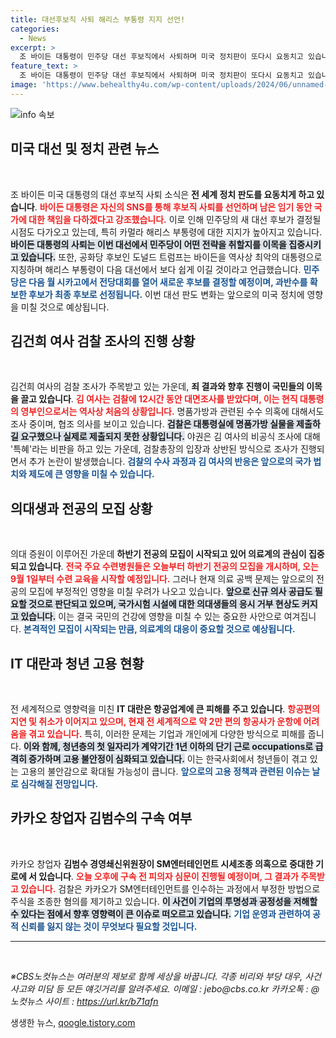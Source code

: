 ```yaml
---
title: 대선후보직 사퇴 해리스 부통령 지지 선언!
categories:
  - News
excerpt: >
  조 바이든 대통령이 민주당 대선 후보직에서 사퇴하며 미국 정치판이 또다시 요동치고 있습니다. 카멀라 해리스 부통령이 그의 후계자로 지명되면서, 야권의 반응은 뜨거워지고 있습니다. 주목할 만한 이 변화를 놓치지 마세요!
feature_text: >
  조 바이든 대통령이 민주당 대선 후보직에서 사퇴하며 미국 정치판이 또다시 요동치고 있습니다. 카멀라 해리스 부통령이 그의 후계자로 지명되면서, 야권의 반응은 뜨거워지고 있습니다. 주목할 만한 이 변화를 놓치지 마세요!
image: 'https://www.behealthy4u.com/wp-content/uploads/2024/06/unnamed-file.png'
---
```


<p><img src="https://www.behealthy4u.com/wp-content/uploads/2024/06/unnamed-file.png" alt="info 속보" /></p>

<h2 data-ke-size="size26">미국 대선 및 정치 관련 뉴스</h2>

<p data-ke-size="size16">&nbsp;</p>

<p>조 바이든 미국 대통령의 대선 후보직 사퇴 소식은 <strong>전 세계 정치 판도를 요동치게 하고 있습니다</strong>. <b><span style="color: #ee2323;">바이든 대통령은 자신의 SNS를 통해 후보직 사퇴를 선언하며 남은 임기 동안 국가에 대한 책임을 다하겠다고 강조했습니다.</span></b> 이로 인해 민주당의 새 대선 후보가 결정될 시점도 다가오고 있는데, 특히 카멀라 해리스 부통령에 대한 지지가 높아지고 있습니다. <b><span style="background-color: #21538527;">바이든 대통령의 사퇴는 이번 대선에서 민주당이 어떤 전략을 취할지를 이목을 집중시키고 있습니다.</span></b> 또한, 공화당 후보인 도널드 트럼프는 바이든을 역사상 최악의 대통령으로 지칭하며 해리스 부통령이 다음 대선에서 보다 쉽게 이길 것이라고 언급했습니다. <b><span style="color: #1a5490;">민주당은 다음 월 시카고에서 전당대회를 열어 새로운 후보를 결정할 예정이며, 과반수를 확보한 후보가 최종 후보로 선정됩니다.</span></b> 이번 대선 판도 변화는 앞으로의 미국 정치에 영향을 미칠 것으로 예상됩니다. </p>

<h2 data-ke-size="size26">김건희 여사 검찰 조사의 진행 상황</h2>

<p data-ke-size="size16">&nbsp;</p>

<p>김건희 여사의 검찰 조사가 주목받고 있는 가운데, <strong>죄 결과와 향후 진행이 국민들의 이목을 끌고 있습니다</strong>. <b><span style="color: #ee2323;">김 여사는 검찰에 12시간 동안 대면조사를 받았다며, 이는 현직 대통령의 영부인으로서는 역사상 처음의 상황입니다.</span></b> 명품가방과 관련된 수수 의혹에 대해서도 조사 중이며, 협조 의사를 보이고 있습니다. <b><span style="background-color: #21538527;">검찰은 대통령실에 명품가방 실물을 제출하길 요구했으나 실제로 제출되지 못한 상황입니다.</span></b> 야권은 김 여사의 비공식 조사에 대해 '특혜'라는 비판을 하고 있는 가운데, 검찰총장의 입장과 상반된 방식으로 조사가 진행되면서 추가 논란이 발생했습니다. <b><span style="color: #1a5490;">검찰의 수사 과정과 김 여사의 반응은 앞으로의 국가 법치와 제도에 큰 영향을 미칠 수 있습니다.</span></b></p>

<h2 data-ke-size="size26">의대생과 전공의 모집 상황</h2>

<p data-ke-size="size16">&nbsp;</p>

<p>의대 증원이 이루어진 가운데 <strong>하반기 전공의 모집이 시작되고 있어 의료계의 관심이 집중되고 있습니다</strong>. <b><span style="color: #ee2323;">전국 주요 수련병원들은 오늘부터 하반기 전공의 모집을 개시하며, 오는 9월 1일부터 수련 교육을 시작할 예정입니다.</span></b> 그러나 현재 의료 공백 문제는 앞으로의 전공의 모집에 부정적인 영향을 미칠 우려가 나오고 있습니다. <b><span style="background-color: #21538527;">앞으로 신규 의사 공급도 필요할 것으로 판단되고 있으며, 국가시험 시설에 대한 의대생들의 응시 거부 현상도 커지고 있습니다.</span></b> 이는 결국 국민의 건강에 영향을 미칠 수 있는 중요한 사안으로 여겨집니다. <b><span style="color: #1a5490;">본격적인 모집이 시작되는 만큼, 의료계의 대응이 중요할 것으로 예상됩니다.</span></b></p>

<h2 data-ke-size="size26">IT 대란과 청년 고용 현황</h2>

<p data-ke-size="size16">&nbsp;</p>

<p>전 세계적으로 영향력을 미친 <strong>IT 대란은 항공업계에 큰 피해를 주고 있습니다</strong>. <b><span style="color: #ee2323;">항공편의 지연 및 취소가 이어지고 있으며, 현재 전 세계적으로 약 2만 편의 항공사가 운항에 어려움을 겪고 있습니다.</span></b> 특히, 이러한 문제는 기업과 개인에게 다양한 방식으로 피해를 줍니다. <b><span style="background-color: #21538527;">이와 함께, 청년층의 첫 일자리가 계약기간 1년 이하의 단기 근로 occupations로 급격히 증가하며 고용 불안정이 심화되고 있습니다.</span></b> 이는 한국사회에서 청년들이 겪고 있는 고용의 불안감으로 확대될 가능성이 큽니다. <b><span style="color: #1a5490;">앞으로의 고용 정책과 관련된 이슈는 날로 심각해질 전망입니다.</span></b></p>

<h2 data-ke-size="size26">카카오 창업자 김범수의 구속 여부</h2>

<p data-ke-size="size16">&nbsp;</p>

<p>카카오 창업자 <strong>김범수 경영쇄신위원장이 SM엔터테인먼트 시세조종 의혹으로 중대한 기로에 서 있습니다</strong>. <b><span style="color: #ee2323;">오늘 오후에 구속 전 피의자 심문이 진행될 예정이며, 그 결과가 주목받고 있습니다.</span></b> 검찰은 카카오가 SM엔터테인먼트를 인수하는 과정에서 부정한 방법으로 주식을 조종한 혐의를 제기하고 있습니다. <b><span style="background-color: #21538527;">이 사건이 기업의 투명성과 공정성을 저해할 수 있다는 점에서 향후 영향력이 큰 이슈로 떠오르고 있습니다.</span></b> <b><span style="color: #1a5490;">기업 운영과 관련하여 공적 신뢰를 잃지 않는 것이 무엇보다 필요할 것입니다.</span></b></p>

<hr>

<p data-ke-size="size16">&nbsp;</p>

<p><address>※CBS노컷뉴스는 여러분의 제보로 함께 세상을 바꿉니다. 각종 비리와 부당 대우, 사건사고와 미담 등 모든 얘깃거리를 알려주세요. 이메일 : jebo@cbs.co.kr 카카오톡 : @노컷뉴스 사이트 : <a href="https://url.kr/b71afn">https://url.kr/b71afn</a></address></p>
생생한 뉴스, <a href="https://qoogle.tistory.com" rel="dofollow">qoogle.tistory.com</a>


